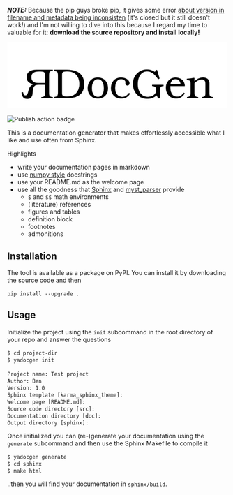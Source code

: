 ___NOTE:___ Because the pip guys broke pip, it gives some error [about version in filename and metadata being inconsisten](https://github.com/pypa/pip/issues/9203) (it's closed but it still doesn't work!) and I'm not willing to dive into this because I regard my time to valuable for it:  __download the source repository and install locally!__

![yaDocGen Logo](doc/img/ydg_logo.png)

![Publish action badge](https://github.com/fraunhofer-iais/yadocgen/actions/workflows/main.yml/badge.svg)

This is a documentation generator that makes effortlessly accessible what I like and use often from Sphinx. 

Highlights

- write your documentation pages in markdown
- use [numpy style](https://numpydoc.readthedocs.io/en/latest/format.html) docstrings
- use your README.md as the welcome page
- use all the goodness that [Sphinx](https://www.sphinx-doc.org/) and [myst_parser](https://myst-parser.readthedocs.io/en/latest/index.html) provide
    - `$` and `$$` math environments
    - (literature) references
    - figures and tables
    - definition block
    - footnotes
    - admonitions

## Installation

The tool is available as a package on PyPI. You can install it by downloading the source code and then

```shell
pip install --upgrade .

```

## Usage

Initialize the project using the `init` subcommand in the root directory of your repo and answer the questions
```shell
$ cd project-dir
$ yadocgen init

Project name: Test project
Author: Ben
Version: 1.0
Sphinx template [karma_sphinx_theme]: 
Welcome page [README.md]: 
Source code directory [src]: 
Documentation directory [doc]: 
Output directory [sphinx]: 
```

Once initialized you can (re-)generate your documentation using the `generate` subcommand and then use the Sphinx Makefile to compile it
```shell
$ yadocgen generate
$ cd sphinx
$ make html

```

..then you will find your documentation in `sphinx/build`.
